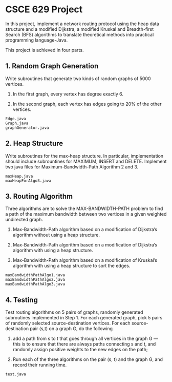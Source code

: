 CSCE 629 Project
====
In this project, implement a network routing 
protocol using the heap data structure and a modified 
Dijkstra, a modified Kruskal and Breadth-first Search 
(BFS) algorithms to translate theoretical methods into
practical programming language-Java.

This project is achieved in four parts.

**1. Random Graph Generation**
---



Write subroutines that generate two kinds of random 
graphs of 5000 vertices.

1) In the first graph, every vertex has degree
exactly 6.

2) In the second graph, each vertex has edges going to 20% of the
other vertices.


```
Edge.java
Graph.java
graphGenerator.java
```


**2. Heap Structure**
---

Write subroutines for the max-heap structure. In particular, 
implementation should include subrountines for 
MAXIMUM, INSERT and DELETE. Implement two java files for
Maximum-Bandwidth-Path Algorithm 2 and 3.

```
maxHeap.java
maxHeapForAlgo3.java
```

**3. Routing Algorithm**
---

Three algorithms are to solve the MAX-BANDWIDTH-PATH 
problem to find a path of the maximum bandwidth between
two vertices in a given weighted undirected graph.

1) Max-Bandwidth-Path algorithm based on a modification 
of Dijkstra’s algorithm without using a heap structure.

2) Max-Bandwidth-Path algorithm based on a modification 
of Dijkstra’s algorithm with using a heap structure.

3) Max-Bandwidth-Path algorithm based on a modification
 of Kruskal’s algorithm with using a heap structure to sort the edges.

```aidl
maxBandwidthPathAlgo1.java
maxBandwidthPathAlgo2.java
maxBandwidthPathAlgo3.java
```


**4. Testing**
---

Test routing algorithms on 5 pairs of graphs, randomly
generated subroutines implemented in Step 1. For each
generated graph, pick 5 pairs of randomly selected
 source-destination vertices. For each source-destination
 pair (s,t) on a graph G, do the following
 
 1) add a path from s to t that goes through all vertices in the graph G — this is to
 ensure that there are always paths connecting s and t, and randomly assign positive
 weights to the new edges on the path;
 
 2) Run each of the three algorithms on the pair (s, t) and the graph G, and record
    their running time.

```aidl
test.java
```

